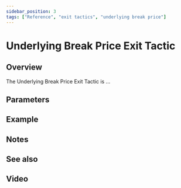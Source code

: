 ```yaml
---
sidebar_position: 3
tags: ["Reference", "exit tactics", "underlying break price"]
---
```

# Underlying Break Price Exit Tactic

## Overview

The Underlying Break Price Exit Tactic is ...

## Parameters

## Example

## Notes

## See also

## Video



